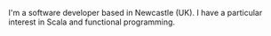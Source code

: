 
I'm a software developer based in Newcastle (UK). I have a particular interest in Scala and functional programming.